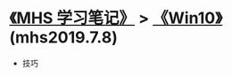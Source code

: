 # [《MHS 学习笔记》] > [《Win10》] (mhs2019.7.8)

- 技巧

#
[《MHS 学习笔记》]: https://mhsnet.github.io/mhsstudynotes/ "《MHS 学习笔记》"
[《Win10》]: https://mhsnet.github.io/mhsstudynotes/os/win10/index.html "《Win10》"
##